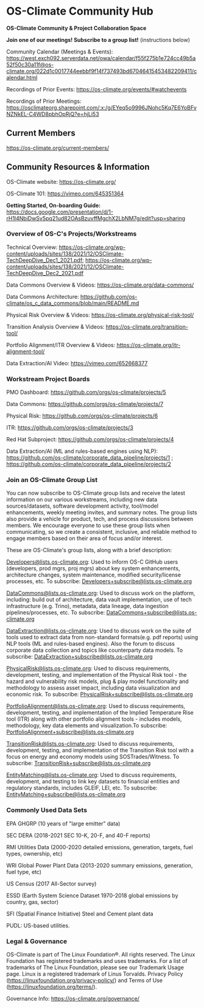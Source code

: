 # OS-Climate Community Hub
**OS-Climate Community &amp; Project Collaboration Space**

**Join one of our meetings! Subscribe to a group list!** (instructions below)

Community Calendar (Meetings & Events): https://west.exch092.serverdata.net/owa/calendar/f55f275b1e724cc49b5a52f50c30a11f@os-climate.org/022d1c0017744eebbf9f14f737493bd67046415453482209411/calendar.html

Recordings of Prior Events: https://os-climate.org/events/#watchevents

Recordings of Prior Meetings: https://osclimateorg.sharepoint.com/:x:/g/EYeq5o9996JNohc5Kq7E6YoBFvNZNkEL-C4WD8pbhOpRjQ?e=hjLi53

## Current Members
https://os-climate.org/current-members/

## Community Resources & Information
OS-Climate website: https://os-climate.org/

OS-Climate 101: https://vimeo.com/645351364

**Getting Started, On-boarding Guide:** https://docs.google.com/presentation/d/1-rH1l4NbiDwSv5pq21ud82OAsBzuvffMgchX2LbNM7g/edit?usp=sharing

### Overview of OS-C's Projects/Workstreams
Technical Overview:  https://os-climate.org/wp-content/uploads/sites/138/2021/12/OSClimate-TechDeepDive_Dec1_2021.pdf; https://os-climate.org/wp-content/uploads/sites/138/2021/12/OSClimate-TechDeepDive_Dec2_2021.pdf

Data Commons Overview & Videos: https://os-climate.org/data-commons/

Data Commons Architecture:  https://github.com/os-climate/os_c_data_commons/blob/main/README.md

Physical Risk Overview & Videos:  https://os-climate.org/physical-risk-tool/

Transition Analysis Overview & Videos:  https://os-climate.org/transition-tool/

Portfolio Alignment/ITR Overview & Videos: https://os-climate.org/itr-alignment-tool/

Data Extraction/AI Video:  https://vimeo.com/652668377

### Workstream Project Boards
PMO Dashboard: https://github.com/orgs/os-climate/projects/5

Data Commons: https://github.com/orgs/os-climate/projects/7

Physical Risk: https://github.com/orgs/os-climate/projects/6

ITR:  https://github.com/orgs/os-climate/projects/3 

Red Hat Subproject: https://github.com/orgs/os-climate/projects/4 

Data Extraction/AI (ML and rules-based engines using NLP): https://github.com/os-climate/corporate_data_pipeline/projects/1 ; https://github.com/os-climate/corporate_data_pipeline/projects/2

### Join an OS-Climate Group List
You can now subscribe to OS-Climate group lists and receive the latest information on our various workstreams, including new data sources/datasets, software development activity, tool/model enhancements, weekly meeting invites, and summary notes.  The group lists also provide a vehicle for product, tech, and process discussions between members.  We encourage everyone to use these group lists when communicating, so we create a consistent, inclusive, and reliable method to engage members based on their area of focus and/or interest.

These are OS-Climate's group lists, along with a brief description:

Developers@lists.os-climate.org:  Used to inform OS-C GitHub users (developers, prod mgrs, proj mgrs)  about key system enhancements, architecture changes, system maintenance, modified security/license processes, etc. To subscribe: Developers+subscribe@lists.os-climate.org

DataCommons@lists.os-climate.org:  Used to discuss work on the platform, including:  build out of architecture, data vault implementation, use of tech infrastructure (e.g. Trino), metadata, data lineage, data ingestion pipelines/processes, etc. To subscribe: DataCommons+subscribe@lists.os-climate.org

DataExtraction@lists.os-climate.org: Used to discuss work on the suite of tools used to extract data from non-standard formats(e.g. pdf reports) using NLP tools (ML and rules-based engines).  Also the forum to discuss corporate data collection and topics like counterparty data models. To subscribe: DataExtraction+subscribe@lists.os-climate.org

PhysicalRisk@lists.os-climate.org:  Used to discuss requirements, development, testing, and implementation of the Physical Risk tool - the hazard and vulnerability risk models, plug & play model functionality and methodology to assess asset impact, including data visualization and economic risk. To subscribe: PhysicalRisk+subscribe@lists.os-climate.org

PortfolioAlignment@lists.os-climate.org: Used to discuss requirements, development, testing, and implementation of the Implied Temperature Rise tool (ITR) along with other portfolio alignment tools - includes models, methodology, key data elements and visualization.To subscribe: PortfolioAlignment+subscribe@lists.os-climate.org

TransitionRisk@lists.os-climate.org:  Used to discuss requirements, development, testing, and implementation of the Transition Risk tool with a focus on energy and economy models using SOSTrades/Witness.  To subscribe: TransitionRisk+subscribe@lists.os-climate.org

EntityMatching@lists.os-climate.org:  Used to discuss requirements, development, and testing to link key datasets to financial entities and regulatory standards, includes GLEIF, LEI, etc. To subscribe: EntityMatching+subscribe@lists.os-climate.org

### Commonly Used Data Sets
EPA GHGRP (10 years of "large emitter" data)

SEC DERA (2018-2021 SEC 10-K, 20-F, and 40-F reports)

RMI Utilities Data (2000-2020 detailed emissions, generation, targets, fuel types, ownership, etc)

WRI Global Power Plant Data (2013-2020 summary emissions, generation, fuel type, etc)

US Census (2017 All-Sector survey)

ESSD (Earth System Science Dataset 1970-2018 global emissions by country, gas, sector)

SFI (Spatial Finance Initiative) Steel and Cement plant data

PUDL: US-based utilities.

### Legal & Governance

OS-Climate is part of The Linux Foundation®. All rights reserved. The Linux Foundation has registered trademarks and uses trademarks. For a list of trademarks of The Linux Foundation, please see our Trademark Usage page. Linux is a registered trademark of Linus Torvalds. Privacy Policy (https://linuxfoundation.org/privacy-policy/) and Terms of Use (https://linuxfoundation.org/terms/).

Governance Info: https://os-climate.org/governance/
